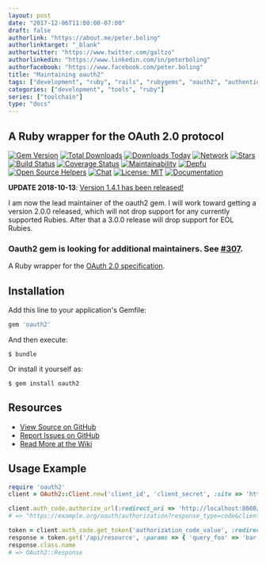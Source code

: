```yaml
---
layout: post
date: "2017-12-06T11:00:00-07:00"
draft: false
authorlink: "https://about.me/peter.boling"
authorlinktarget: "_blank"
authortwitter: "https://www.twitter.com/galtzo"
authorlinkedin: "https://www.linkedin.com/in/peterboling"
authorfacebook: "https://www.facebook.com/peter.boling"
title: "Maintaining oauth2"
tags: ["development", "ruby", "rails", "rubygems", "oauth2", "authentication"]
categories: ["development", "tools", "ruby"]
series: ["toolchain"]
type: "docs"
---
```

## A Ruby wrapper for the OAuth 2.0 protocol

[![Gem Version](http://img.shields.io/gem/v/oauth2.svg)][gem]
[![Total Downloads](https://img.shields.io/gem/dt/oauth2.svg)][gem]
[![Downloads Today](https://img.shields.io/gem/rt/oauth2.svg)][gem]
[![Network](https://img.shields.io/github/forks/oauth-xx/oauth2.svg?style=social)][network]
[![Stars](https://img.shields.io/github/stars/oauth-xx/oauth2.svg?style=social)][stargazers]
[![Build Status](https://travis-ci.org/oauth-xx/oauth2.svg?branch=1-4-stable)][travis]
[![Coverage Status](http://img.shields.io/coveralls/oauth-xx/oauth2.svg)][coveralls]
[![Maintainability](https://api.codeclimate.com/v1/badges/688c612528ff90a46955/maintainability)][codeclimate-maintainability]
[![Depfu](https://badges.depfu.com/badges/6d34dc1ba682bbdf9ae2a97848241743/count.svg)][depfu]
[![Open Source Helpers](https://www.codetriage.com/oauth-xx/oauth2/badges/users.svg)][code-triage]
[![Chat](https://img.shields.io/gitter/room/oauth-xx/oauth2.svg)](https://gitter.im/oauth-xx/oauth2)
[![License: MIT](https://img.shields.io/badge/License-MIT-green.svg)][source-license]
[![Documentation](http://inch-ci.org/github/oauth-xx/oauth2.png)][inch-ci]

[gem]: https://rubygems.org/gems/oauth2
[network]: https://github.com/oauth-xx/oauth2/network
[stargazers]: https://github.com/oauth-xx/oauth2/stargazers
[travis]: http://travis-ci.org/oauth-xx/oauth2
[coveralls]: https://coveralls.io/r/oauth-xx/oauth2
[codeclimate-maintainability]: https://codeclimate.com/github/oauth-xx/oauth2/maintainability
[depfu]: https://depfu.com/github/oauth-xx/oauth2
[source-license]: https://opensource.org/licenses/MIT
[inch-ci]: http://inch-ci.org/github/oauth-xx/oauth2
[code-triage]: https://www.codetriage.com/oauth-xx/oauth2

**UPDATE 2018-10-13**: [Version 1.4.1 has been released!](/oauth2/oauth2-1.4.1.html)

I am now the lead maintainer of the oauth2 gem.  I will work toward getting a version 2.0.0 released, which will not drop support for any currently supported Rubies.  After that a 3.0.0 release will drop support for EOL Rubies.

### Oauth2 gem is looking for additional maintainers. See [#307](https://github.com/oauth-xx/oauth2/issues/307).

A Ruby wrapper for the [OAuth 2.0 specification][oauth2-spec].

[oauth2-spec]: https://oauth.net/2/

## Installation

Add this line to your application's Gemfile:

```ruby
gem 'oauth2'
```

And then execute:

    $ bundle

Or install it yourself as:

    $ gem install oauth2

## Resources

* [View Source on GitHub][code]
* [Report Issues on GitHub][issues]
* [Read More at the Wiki][wiki]

[code]: https://github.com/oauth-xx/oauth2
[issues]: https://github.com/oauth-xx/oauth2/issues
[wiki]: https://github.com/oauth-xx/oauth2/wiki

## Usage Example

```ruby
require 'oauth2'
client = OAuth2::Client.new('client_id', 'client_secret', :site => 'https://example.org')

client.auth_code.authorize_url(:redirect_uri => 'http://localhost:8080/oauth2/callback')
# => "https://example.org/oauth/authorization?response_type=code&client_id=client_id&redirect_uri=http://localhost:8080/oauth2/callback"

token = client.auth_code.get_token('authorization_code_value', :redirect_uri => 'http://localhost:8080/oauth2/callback', :headers => {'Authorization' => 'Basic some_password'})
response = token.get('/api/resource', :params => { 'query_foo' => 'bar' })
response.class.name
# => OAuth2::Response
```
